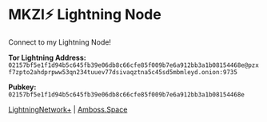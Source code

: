 # MKZI⚡️ Lightning Node
Connect to my Lightning Node!

**Tor Lightning Address:**
`02157bf5e1f1d94b5c645fb39e06db8c66cfe85f009b7e6a912bb3a1b08154468e@pzxf7zpto2ahdprpww53qn234tuuev77dsivaqztna5c45sd5mbmleyd.onion:9735`

**Pubkey:**
`02157bf5e1f1d94b5c645fb39e06db8c66cfe85f009b7e6a912bb3a1b08154468e`

[LightningNetwork+](https://lightningnetwork.plus/nodes/02157bf5e1f1d94b5c645fb39e06db8c66cfe85f009b7e6a912bb3a1b08154468e) | [Amboss.Space](https://amboss.space/node/02157bf5e1f1d94b5c645fb39e06db8c66cfe85f009b7e6a912bb3a1b08154468e)
